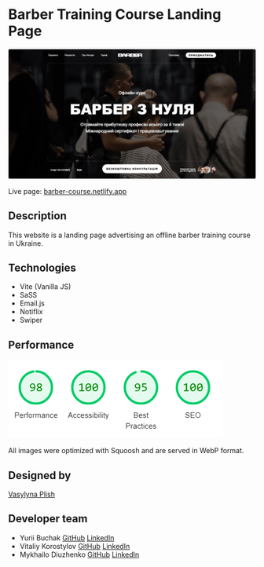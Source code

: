# Barber Training Course Landing Page

![Website's Hero Block](./assets/screenshot.png)

Live page: [barber-course.netlify.app](https://barber-course.netlify.app/)

## Description

This website is a landing page advertising an offline barber training course in
Ukraine.

## Technologies

- Vite (Vanilla JS)
- SaSS
- Email.js
- Notiflix
- Swiper

## Performance

![Screenshot of Google Lighthouse website performance metrics - 98  out of 100 for performance, 100  out of 100 for accessibility, 95  out of 100 for best practices, and 100 out of 100 for SEO](./assets/performance.png)

All images were optimized with Squoosh and are served in WebP format.

## Designed by

[Vasylyna Plish](https://instagram.com/websites.ua?igshid=YzAwZjE1ZTI0Zg==)

## Developer team

- Yurii Buchak [GitHub](https://github.com/YuraBuchak)
  [LinkedIn](https://www.linkedin.com/in/yura-buchak)
- Vitaliy Korostylov [GitHub](https://github.com/aslanukr)
  [LinkedIn](https://www.linkedin.com/in/vitaliy-korostylov)
- Mykhailo Diuzhenko [GitHub](https://github.com/dev0652)
  [LinkedIn](https://www.linkedin.com/in/diuzhenko)
